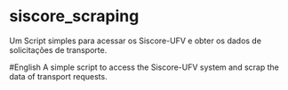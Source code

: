 # siscore_scraping
Um Script simples para acessar os Siscore-UFV e obter os dados de solicitações de transporte.

#English
A simple script to access the Siscore-UFV system and scrap the data of transport requests.
